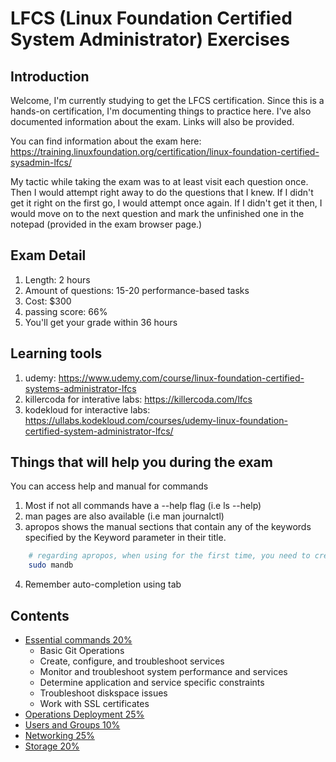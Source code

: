 <h1>LFCS (Linux Foundation Certified System Administrator) Exercises </h1>

<h2>Introduction </h2>

Welcome, I'm currently studying to get the LFCS certification. Since this is a hands-on certification, I'm documenting things to practice here. I've also documented information about the exam. Links will also be provided. 

You can find information about the exam here: https://training.linuxfoundation.org/certification/linux-foundation-certified-sysadmin-lfcs/


My tactic while taking the exam was to at least visit each question once. Then I would attempt right away to do the questions that I knew. If I didn't get it right on the first go, I would attempt once again. If I didn't get it then, I would move on to the next question and mark the unfinished one in the notepad (provided in the exam browser page.)

<h2>Exam Detail</h2>
  
1. Length: 2 hours
1. Amount of questions: 15-20 performance-based tasks
1. Cost: $300
1. passing score: 66%
1. You'll get your grade within 36 hours

<h2>Learning tools</h2>

1. udemy: https://www.udemy.com/course/linux-foundation-certified-systems-administrator-lfcs
2. killercoda for interative labs: https://killercoda.com/lfcs
3. kodekloud for interactive labs: https://ullabs.kodekloud.com/courses/udemy-linux-foundation-certified-system-administrator-lfcs/

<h2> Things that will help you during the exam</h2>

<p> You can access help and manual for commands</p>

1. Most if not all commands have a --help flag (i.e ls --help)
2. man pages are also available (i.e man journalctl)
3. apropos shows the manual sections that contain any of the keywords specified by the Keyword parameter in their title. 
```bash
    # regarding apropos, when using for the first time, you need to create the database
    sudo mandb
```
4. Remember auto-completion using tab



<h2>Contents</h2>

* [Essential commands 20%](https://github.com/franchev/LFCS-Exercises/blob/main/essential-commands) 
    * Basic Git Operations
    * Create, configure, and troubleshoot services
    * Monitor and troubleshoot system performance and services
    * Determine application and service specific constraints
    * Troubleshoot diskspace issues
    * Work with SSL certificates
* [Operations Deployment 25%](https://github.com/franchev/LFCS-Exercises/blob/main/operations-deployment) 
* [Users and Groups 10%](https://github.com/franchev/LFCS-Exercises/blob/main/users-and-groups)
* [Networking 25%](https://github.com/franchev/LFCS-Exercises/blob/main/networking)
* [Storage 20%](https://github.com/franchev/LFCS-Exercises/blob/main/storage)

